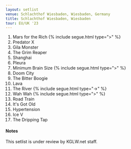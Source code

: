 ```yaml
---
layout: setlist
venue: Schlachthof Wiesbaden, Wiesbaden, Germany
title: Schlachthof Wiesbaden, Wiesbaden
tour: EU/UK '23
---
```


1. Mars for the Rich
   {% include segue.html type=">" %}
2. Predator X
3. Gila Monster
4. The Grim Reaper
5. Shanghai
6. Pleura
7. Minimum Brain Size
  {% include segue.html type=">" %} 
8. Doom City
9. The Bitter Boogie
10. Lava 
11. The River
   {% include segue.html type="->" %}
12. Wah Wah
   {% include segue.html type=">" %}
13. Road Train
14. It's Got Old
15. Hypertension
16. Ice V
17. The Dripping Tap

<!--snippet-->
#### Notes
This setlist is under review by KGLW.net staff.

